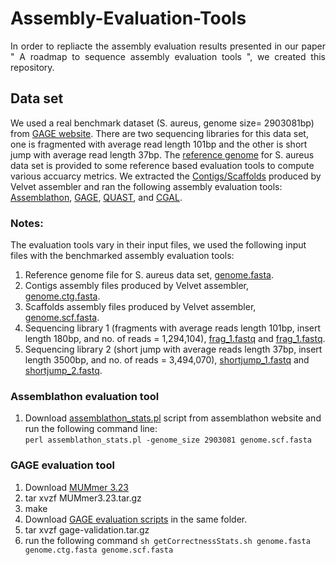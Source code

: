 # Assembly-Evaluation-Tools
<p align="justify">
In order to repliacte the assembly evaluation results presented in our paper " A roadmap to sequence assembly evaluation tools ", we created this repository.

## Data set
We used a real benchmark dataset (S. aureus, genome size= 2903081bp) from [GAGE website](http://gage.cbcb.umd.edu/data/index.html). There are two sequencing libraries for this data set, one is fragmented with average read length 101bp and the other is short jump with average read length 37bp. The [reference genome](http://gage.cbcb.umd.edu/data/Staphylococcus_aureus/Data.original/genome.fasta) for S. aureus data set is provided to some reference based evaluation tools to compute various accuarcy metrics. We extracted the [Contigs/Scaffolds](http://gage.cbcb.umd.edu/data/Staphylococcus_aureus) produced by Velvet assembler and ran the following assembly evaluation tools: [Assemblathon](https://github.com/KorfLab/Assemblathon), [GAGE](http://gage.cbcb.umd.edu/results/gage-validation.tar.gz), [QUAST](https://sourceforge.net/projects/quast/files/quast-5.0.2.tar.gz), and [CGAL](https://pachterlab.github.io/cgal/). 

### Notes:
The evaluation tools vary in their input files, we used the following input files with the benchmarked assembly evaluation tools:
1. Reference genome file for S. aureus data set, [genome.fasta](http://gage.cbcb.umd.edu/data/Staphylococcus_aureus/Data.original/genome.fasta).
2. Contigs assembly files produced by Velvet assembler, [genome.ctg.fasta](http://gage.cbcb.umd.edu/data/Staphylococcus_aureus).
3. Scaffolds assembly files produced by Velvet assembler, [genome.scf.fasta](http://gage.cbcb.umd.edu/data/Staphylococcus_aureus).
4. Sequencing library 1 (fragments with average reads length 101bp, insert length 180bp, and no. of reads = 1,294,104),          [frag_1.fastq](http://gage.cbcb.umd.edu/data/Staphylococcus_aureus/Data.original/frag_1.fastq.gz) and [frag_1.fastq](http://gage.cbcb.umd.edu/data/Staphylococcus_aureus/Data.original/frag_2.fastq.gz).
5. Sequencing library 2 (short jump with average reads length 37bp, insert length 3500bp, and no. of reads = 3,494,070),          [shortjump_1.fastq](http://gage.cbcb.umd.edu/data/Staphylococcus_aureus/Data.original/shortjump_1.fastq.gz) and [shortjump_2.fastq](http://gage.cbcb.umd.edu/data/Staphylococcus_aureus/Data.original/shortjump_2.fastq.gz).

### Assemblathon evaluation tool
1. Download [assemblathon_stats.pl](https://github.com/KorfLab/Assemblathon/blob/master/assemblathon_stats.pl) script from assemblathon website and run the following command line:<br/> `perl assemblathon_stats.pl -genome_size 2903081 genome.scf.fasta` 

### GAGE evaluation tool 
1. Download [MUMmer 3.23](http://sourceforge.net/projects/mummer/files%2Fmummer%2F3.23/)
2. tar xvzf MUMmer3.23.tar.gz
3. make
4. Download [GAGE evaluation scripts](http://gage.cbcb.umd.edu/results/gage-validation.tar.gz) in the same folder. 
5. tar xvzf gage-validation.tar.gz
6. run the following command `sh getCorrectnessStats.sh genome.fasta genome.ctg.fasta genome.scf.fasta`
 
</p> 
